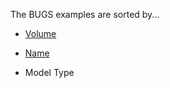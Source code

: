 The BUGS examples are sorted by...

* [Volume](https://github.com/stan-dev/stan/wiki/BUGS-Examples-Sorted-by-Volume)

* [Name](https://github.com/stan-dev/stan/wiki/BUGS-Examples-Sorted-Alphabetically)

* Model Type